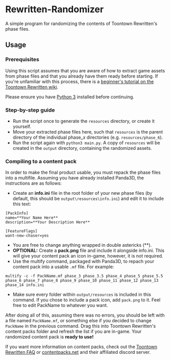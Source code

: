# Rewritten-Randomizer

A simple program for randomizing the contents of Toontown Rewritten's phase files.

## Usage
### Prerequisites
Using this script assumes that you are aware of how to extract game assets from phase files and that you already have them ready before starting. If you're unfamiliar with this process, there is a [beginner's tutorial on the Toontown Rewritten wiki](https://toontownrewritten.wiki/Phase_files).

Please ensure you have [Python 3](https://www.python.org/downloads/) installed before continuing.

### Step-by-step guide
- Run the script once to generate the `resources` directory, or create it yourself.
- Move your extracted phase files here, such that `resources` is the parent directory of the individual phase_*x* directories (e.g. `resources/phase_6`).
- Run the script again with `python3 main.py`. A copy of `resources` will be created in the `output` directory, containing the randomized assets.

### Compiling to a content pack
In order to make the final product usable, you must repack the phase files into a multifile. Assuming you have already installed Panda3D, the instructions are as follows:

- Create an **info.ini** file in the root folder of your new phase files (by default, this should be `output\resources\info.ini`) and edit it to include this text:
```
[PackInfo]
name=**Your Name Here**
description=**Your Description Here**

[FeatureFlags]
want-new-chaser=yes
```
- You are free to change anything wrapped in double astericks (**).
- **OPTIONAL:** Create a **pack.png** file and include it alongside info.ini. This will give your content pack an icon in-game, however, it is not required.
- Use the multify command, packaged with Panda3D, to repach your content pack into a usable `.mf` file. For example:
```
multify -c -f PackName.mf phase_3 phase_3.5 phase_4 phase_5 phase_5.5 phase_6 phase_7 phase_8 phase_9 phase_10 phase_11 phase_12 phase_13 phase_14 info.ini
```
- Make sure every folder within `output/resources` is included in this command. If you chose to include a pack icon, add `pack.png` to it. Feel free to edit PackName to whatever you want.

After doing all of this, assuming there was no errors, you should be left with a file named `PackName.mf`, or something else if you decided to change `PackName` in the previous command. Drag this into Toontown Rewritten's content packs folder and refresh the list if you are in-game. Your randomized content pack is **ready to use!**

If you want more information on content packs, check out the [Toontown Rewritten FAQ](https://www.toontownrewritten.com/help/faq/content-packs) or [contentpacks.net](https://contentpacks.net/contact.html) and their affiliated discord server.
